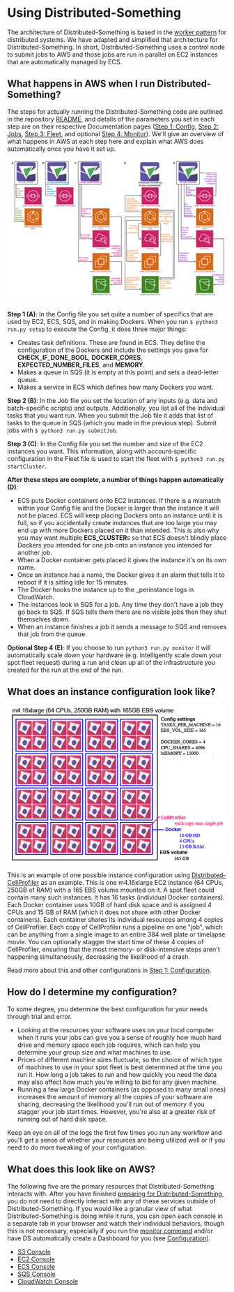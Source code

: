 # Using Distributed-Something
The architecture of Distributed-Something is based in the [worker pattern](https://web.archive.org/web/20220116213859/https://aws.amazon.com/blogs/compute/better-together-amazon-ecs-and-aws-lambda/) for distributed systems.
We have adapted and simplified that architecture for Distributed-Something.
In short, Distributed-Something uses a control node to submit jobs to AWS and those jobs are run in parallel on EC2 instances that are automatically managed by ECS.

## What happens in AWS when I run Distributed-Something?

The steps for actually running the Distributed-Something code are outlined in the repository [README](https://github.com/DistributedScience/Distributed-Something/blob/master/README.md), and details of the parameters you set in each step are on their respective Documentation pages ([Step 1: Config](step_1_configuration.md), [Step 2: Jobs](step_2_submit_jobs.md), [Step 3: Fleet](step_3_start_cluster.md), and optional [Step 4: Monitor](step_4_monitor.md)).
We'll give an overview of what happens in AWS at each step here and explain what AWS does automatically once you have it set up.

![Distributed-Something Chronological Overview](images/Distributed-Something_chronological_overview.png)

**Step 1 (A)**:
In the Config file you set quite a number of specifics that are used by EC2, ECS, SQS, and in making Dockers.
When you run `$ python3 run.py setup` to execute the Config, it does three major things:
* Creates task definitions.
These are found in ECS.
They define the configuration of the Dockers and include the settings you gave for **CHECK_IF_DONE_BOOL**, **DOCKER_CORES**, **EXPECTED_NUMBER_FILES**, and **MEMORY**.
* Makes a queue in SQS (it is empty at this point) and sets a dead-letter queue.
* Makes a service in ECS which defines how many Dockers you want.

**Step 2 (B)**:
In the Job file you set the location of any inputs (e.g. data and batch-specific scripts) and outputs.
Additionally, you list all of the individual tasks that you want run.
When you submit the Job file it adds that list of tasks to the queue in SQS (which you made in the previous step).
Submit jobs with `$ python3 run.py submitJob`.

**Step 3 (C)**:
In the Config file you set the number and size of the EC2 instances you want.
This information, along with account-specific configuration in the Fleet file is used to start the fleet with `$ python3 run.py startCluster`.

**After these steps are complete, a number of things happen automatically (D)**:
* ECS puts Docker containers onto EC2 instances.
If there is a mismatch within your Config file and the Docker is larger than the instance it will not be placed.
ECS will keep placing Dockers onto an instance until it is full, so if you accidentally create instances that are too large you may end up with more Dockers placed on it than intended.
This is also why you may want multiple **ECS_CLUSTER**s so that ECS doesn't blindly place Dockers you intended for one job onto an instance you intended for another job.
* When a Docker container gets placed it gives the instance it's on its own name.
* Once an instance has a name, the Docker gives it an alarm that tells it to reboot if it is sitting idle for 15 minutes.
* The Docker hooks the instance up to the _perinstance logs in CloudWatch.
* The instances look in SQS for a job.
Any time they don't have a job they go back to SQS.
If SQS tells them there are no visible jobs then they shut themselves down.
* When an instance finishes a job it sends a message to SQS and removes that job from the queue.

**Optional Step 4 (E)**:
If you choose to run `python3 run.py monitor` it will automatically scale down your hardware (e.g. intelligently scale down your spot fleet request) during a run and clean up all of the infrastructure you created for the run at the end of the run.

## What does an instance configuration look like?

![Example Instance Configuration](images/sample_DCP_config_1.png)

This is an example of one possible instance configuration using [Distributed-CellProfiler](http://github.com/cellprofiler/distributed-cellprofiler) as an example.
This is one m4.16xlarge EC2 instance (64 CPUs, 250GB of RAM) with a 165 EBS volume mounted on it. A spot fleet could contain many such instances.
It has 16 tasks (individual Docker containers).
Each Docker container uses 10GB of hard disk space and is assigned 4 CPUs and 15 GB of RAM (which it does not share with other Docker containers).
Each container shares its individual resources among 4 copies of CellProfiler.
Each copy of CellProfiler runs a pipeline on one "job", which can be anything from a single image to an entire 384 well plate or timelapse movie.
You can optionally stagger the start time of these 4 copies of CellProfiler, ensuring that the most memory- or disk-intensive steps aren't happening simultaneously, decreasing the likelihood of a crash.

Read more about this and other configurations in [Step 1: Configuration](step_1_configuration.md).

## How do I determine my configuration?

To some degree, you determine the best configuration for your needs through trial and error.  
* Looking at the resources your software uses on your local computer when it runs your jobs can give you a sense of roughly how much hard drive and memory space each job requires, which can help you determine your group size and what machines to use.  
* Prices of different machine sizes fluctuate, so the choice of which type of machines to use in your spot fleet is best determined at the time you run it.
How long a job takes to run and how quickly you need the data may also affect how much you're willing to bid for any given machine.
* Running a few large Docker containers (as opposed to many small ones) increases the amount of memory all the copies of your software are sharing, decreasing the likelihood you'll run out of memory if you stagger your job start times.
However, you're also at a greater risk of running out of hard disk space.  

Keep an eye on all of the logs the first few times you run any workflow and you'll get a sense of whether your resources are being utilized well or if you need to do more tweaking of your configuration.

## What does this look like on AWS?
The following five are the primary resources that Distributed-Something interacts with.
After you have finished [preparing for Distributed-Something](step_0_prep), you do not need to directly interact with any of these services outside of Distributed-Something.
If you would like a granular view of what Distributed-Something is doing while it runs, you can open each console in a separate tab in your browser and watch their individual behaviors, though this is not necessary, especially if you run the [monitor command](step_4_monitor.md) and/or have DS automatically create a Dashboard for you (see [Configuration](step_1_configuration.md)).
* [S3 Console](https://console.aws.amazon.com/s3)
* [EC2 Console](https://console.aws.amazon.com/ec2/)
* [ECS Console](https://console.aws.amazon.com/ecs/)
* [SQS Console](https://console.aws.amazon.com/sqs/)
* [CloudWatch Console](https://console.aws.amazon.com/cloudwatch/)